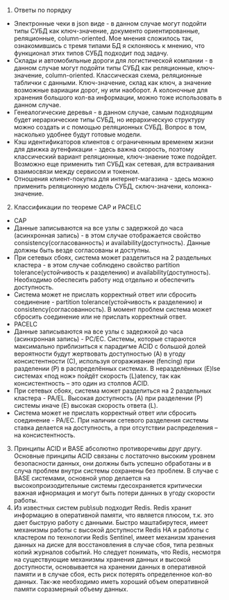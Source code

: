 1. Ответы по порядку
 * Электронные чеки в json виде - в данном случае могут подойти типы СУБД как ключ-значение, документо ориентированные, реляционные, column-oriented. Мое мнения сложилось так, ознакомившись с тремя типами БД я склоняюсь к мнению, что функционал этих типов СУБД подходит под задачу.
 * Склады и автомобильные дороги для логистической компании - в данном случае могут подойти типы СУБД как реляционные, ключ-значение, column-oriented. Классическая схема, реляционные таблички с данными. Ключ-значение, склад как ключ, а значение возможные вариации дорог, ну или наоборот. А колоночные для  хранения большого кол-ва информации, можно тоже использовать в данном случае.
 * Генеалогические деревья - в данном случае, самым подходящим будет иерархические типы СУБД, но иерархическую структуру можно создать и с помощью реляционных СУБД. Вопрос в том, насколько удобнее будут готовые модели.
 * Кэш идентификаторов клиентов с ограниченным временем жизни для движка аутенфикации - здесь важна скорость, поэтому классический вариант реляционные, ключ-знаение тоже подойдет. Возможно еще применить тип СУБД как сетевая, для встраивания взаимосвязи между сервисом и токеном.
 * Отношения клиент-покупка для интернет-магазина - здесь можно применить реляционную модель СУБД, сключ-значени, колонка-значение.
2. Классификации по теореме CAP и PACELC
 * CAP
  * Данные записываются на все узлы с задержкой до часа (асинхронная запись) - в этом случае отображается свойство consistency(согласованность) и availability(доступность). Данные должны быть везде согласованы и доступны.
  * При сетевых сбоях, система может разделиться на 2 раздельных кластера - в этом случае соблюдено свойство partition tolerance(устойчивость к разделению) и availability(доступность). Необходимо обеспесить работу нод отдельно и обеспечить доступность.
  * Система может не прислать корректный ответ или сбросить соединение - partition tolerance(устойчивость к разделению) и consistency(согласованность). В момент проблем система может сбросить соединение или не прислать корректный ответ.
 * PACELC
  * Данные записываются на все узлы с задержкой до часа (асинхронная запись) - PC/EC. Системы, которые стараются максимально приблизиться к парадигме ACID с большой долей вероятности будут жертвовать доступностью (A) в угоду консистентности (С), используя огораживание (fencing) при разделении (P) в распределённых системах. В неразделённых (E)lse системах «под нож» пойдёт скорость (L)atency, так как консистентность – это один из столпов ACID.
  * При сетевых сбоях, система может разделиться на 2 раздельных кластера - PA/EL. Высокая доступность (A) при разделении (P) системы иначе (E) высокая скорость ответа (L).
  * Система может не прислать корректный ответ или сбросить соединение - PA/EC. При наличии сетевого разделения системы ставка делается на доступность, а при отсутствии распределения – на консистентность.
3. Принципы ACID и BASE абсолютно противоречивы друг другу. Основные принципы ACID связаны с лостаточно высоким уровнем безопасности данных, они должны быть успешно обработаны и в случа проблем внутри системы сохранены без проблем. В случае с BASE системами, основной упор делается на высокопроизодительные системы гдесохраняется критически важная ифнормация и могут быть потери данных в угоду скорости работы.
4. Из известных систем pub\sub подходит Redis. Redis хранит информацию в оперативной памяти, что является плюсом, т.к. это дает быструю работу с данными. Быстро маштабирутеся, имеет механизмы работы с высокой доступности Redis HA и раблоты с кластером по технологии Redis Sentinel, имеет механизм хранения данных на диске для восстановления в случае сбоя, типа резвных копий журналов событий. Но следует понимать, что Redis, несмотря на существующие механизмы хранения данных и высокой доступности, основывается на хранении данных в оперативной памяти и в случае сбоя, есть риск потерять определенное кол-во данных. Так-же необходимо иметь хороший объем оперативной памяти соразмерный объему данных.
